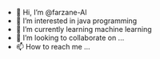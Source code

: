 - 👋 Hi, I’m @farzane-Al
- 👀 I’m interested in java programming
- 🌱 I’m currently learning machine learning
- 💞️ I’m looking to collaborate on ...
- 📫 How to reach me ...

<!---
farzane-Al/farzane-Al is a ✨ special ✨ repository because its `README.md` (this file) appears on your GitHub profile.
You can click the Preview link to take a look at your changes.
--->
